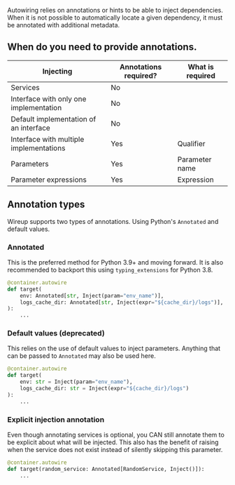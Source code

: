 Autowiring relies on annotations or hints to be able to inject dependencies.
When it is not possible to automatically locate a given dependency, it must be annotated with additional metadata.

## When do you need to provide annotations.

| Injecting                               | Annotations required? | What is required     |
|-----------------------------------------|-----------------------|----------------------|
| Services                                | No                    |                      |
| Interface with only one implementation  | No                    |                      |
| Default implementation of an interface  | No                    |                      |
| Interface with multiple implementations | Yes                   | Qualifier            |
| Parameters                              | Yes                   | Parameter name       |
| Parameter expressions                   | Yes                   | Expression           |
 
## Annotation types

Wireup supports two types of annotations. Using Python's `Annotated` and default values.

### Annotated

This is the preferred method for Python 3.9+ and moving forward. It is also recommended to
backport this using `typing_extensions` for Python 3.8.


```python
@container.autowire
def target(
    env: Annotated[str, Inject(param="env_name")],
    logs_cache_dir: Annotated[str, Inject(expr="${cache_dir}/logs")],
):
    ...
```

### Default values (deprecated)

This relies on the use of default values to inject parameters. Anything that can be passed to `Annotated` may also
be used here.

```python
@container.autowire
def target(
    env: str = Inject(param="env_name"), 
    logs_cache_dir: str = Inject(expr="${cache_dir}/logs")
):
    ...
```

### Explicit injection annotation
Even though annotating services is optional, you CAN still annotate them to be explicit about what will 
be injected. This also has the benefit of raising when the service does not exist instead
of silently skipping this parameter.

```python
@container.autowire
def target(random_service: Annotated[RandomService, Inject()]):
    ...
```
